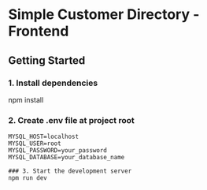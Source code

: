 # Simple Customer Directory - Frontend

##  Getting Started

### 1. Install dependencies
npm install

### 2. Create .env file at project root
```example: 
MYSQL_HOST=localhost
MYSQL_USER=root
MYSQL_PASSWORD=your_password
MYSQL_DATABASE=your_database_name

### 3. Start the development server
npm run dev
